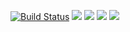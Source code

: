 [![Build Status](https://travis-ci.com/JasonChenGt/309552019.svg?branch=master)](https://travis-ci.com/JasonChenGt/309552019)
![](https://i.imgur.com/xQFSKMg.png)
![](https://i.imgur.com/22mN6Ec.png)
![](https://i.imgur.com/a7AByi1.png)
![](https://i.imgur.com/SKzrmak.png)